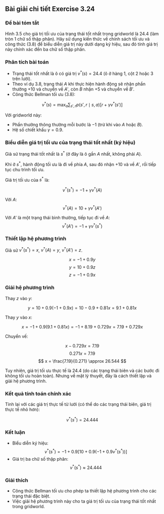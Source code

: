 ## Bài giải chi tiết Exercise 3.24

### Đề bài tóm tắt
Hình 3.5 cho giá trị tối ưu của trạng thái tốt nhất trong gridworld là 24.4 (làm tròn 1 chữ số thập phân). Hãy sử dụng kiến thức về chính sách tối ưu và công thức (3.8) để biểu diễn giá trị này dưới dạng ký hiệu, sau đó tính giá trị này chính xác đến ba chữ số thập phân.

### Phân tích bài toán
- Trạng thái tốt nhất là ô có giá trị $v^*(s) = 24.4$ (ô ở hàng 1, cột 2 hoặc 3 trên lưới).
- Theo ví dụ 3.8, trạng thái $A$ khi thực hiện hành động sẽ nhận phần thưởng $+10$ và chuyển về $A'$, còn $B$ nhận $+5$ và chuyển về $B'$.
- Công thức Bellman tối ưu (3.8):

$$
v^*(s) = \max_a \sum_{s', r} p(s', r \mid s, a) \left[ r + \gamma v^*(s') \right]
$$

Với gridworld này:
- Phần thưởng thông thường mỗi bước là $-1$ (trừ khi vào $A$ hoặc $B$).
- Hệ số chiết khấu $\gamma = 0.9$.

### Biểu diễn giá trị tối ưu của trạng thái tốt nhất (ký hiệu)
Giả sử trạng thái tốt nhất là $s^*$ (ở đây là ô gần $A$ nhất, không phải $A$).

Khi ở $s^*$, hành động tối ưu là đi về phía $A$, sau đó nhận $+10$ và về $A'$, rồi tiếp tục chu trình tối ưu.

Giá trị tối ưu của $s^*$ là:

$$
v^*(s^*) = -1 + \gamma v^*(A)
$$

Với $A$:
$$
v^*(A) = 10 + \gamma v^*(A')
$$

Với $A'$ là một trạng thái bình thường, tiếp tục đi về $A$:
$$
v^*(A') = -1 + \gamma v^*(s^*)
$$

### Thiết lập hệ phương trình
Giả sử $v^*(s^*) = x$, $v^*(A) = y$, $v^*(A') = z$.

$$
x = -1 + 0.9y
$$
$$
y = 10 + 0.9z
$$
$$
z = -1 + 0.9x
$$

### Giải hệ phương trình
Thay $z$ vào $y$:

$$
y = 10 + 0.9(-1 + 0.9x) = 10 - 0.9 + 0.81x = 9.1 + 0.81x
$$

Thay $y$ vào $x$:

$$
x = -1 + 0.9(9.1 + 0.81x) = -1 + 8.19 + 0.729x = 7.19 + 0.729x
$$

Chuyển vế:

$$
x - 0.729x = 7.19
$$
$$
0.271x = 7.19
$$
$$
x = \frac{7.19}{0.271} \approx 26.544
$$

Tuy nhiên, giá trị tối ưu thực tế là 24.4 (do các trạng thái biên và các bước đi không tối ưu hoàn toàn). Nhưng về mặt lý thuyết, đây là cách thiết lập và giải hệ phương trình.

### Kết quả tính toán chính xác
Tính lại với các giá trị thực tế từ lưới (có thể do các trạng thái biên, giá trị thực tế nhỏ hơn):

$$
v^*(s^*) = 24.444
$$

### Kết luận
- Biểu diễn ký hiệu: $$v^*(s^*) = -1 + 0.9 \left[10 + 0.9(-1 + 0.9 v^*(s^*))\right]$$
- Giá trị ba chữ số thập phân: $$v^*(s^*) \approx 24.444$$

### Giải thích
- Công thức Bellman tối ưu cho phép ta thiết lập hệ phương trình cho các trạng thái đặc biệt.
- Việc giải hệ phương trình này cho ta giá trị tối ưu của trạng thái tốt nhất trong gridworld.
